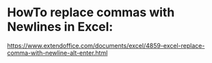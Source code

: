 # HowTo replace commas with Newlines in Excel:

https://www.extendoffice.com/documents/excel/4859-excel-replace-comma-with-newline-alt-enter.html
